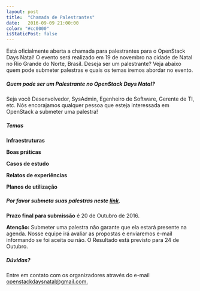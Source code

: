 ```yaml
---
layout: post
title:  "Chamada de Palestrantes"
date:   2016-09-09 21:00:00
color: "#cc0000"
isStaticPost: false
---
```


Está oficialmente aberta a chamada para palestrantes para o OpenStack Days
Natal!
O evento será realizado em 19 de novembro na cidade de Natal no Rio Grande do
Norte, Brasil. Deseja ser um palestrante? Veja abaixo quem pode submeter
palestras e quais os temas iremos abordar no evento.

##### Quem pode ser um Palestrante no OpenStack Days Natal?

Seja você Desenvolvedor, SysAdmin, Egenheiro de Software, Gerente de TI, etc.
Nós encorajamos qualquer pessoa que esteja interessada em OpenStack a submeter uma palestra!

##### Temas

__Infraestruturas__

__Boas práticas__

__Casos de estudo__

__Relatos de experiências__

__Planos de utilização__


##### Por favor submeta suas palestras neste [link](https://goo.gl/forms/NxnHIPfpFHidOEb92).
__Prazo final para submissão__ é 20 de Outubro de 2016.

__Atenção:__ Submeter uma palestra não garante que ela estará presente na
agenda. Nosse equipe irá avaliar as propostas e enviaremos e-mail informando
se foi aceita ou não. O Resultado está previsto para 24 de Outubro.

##### Dúvidas?
Entre em contato com os organizadores através do e-mail [openstackdaysnatal@gmail.com.](mailto:openstackdaysnatal@gmail.com.)
